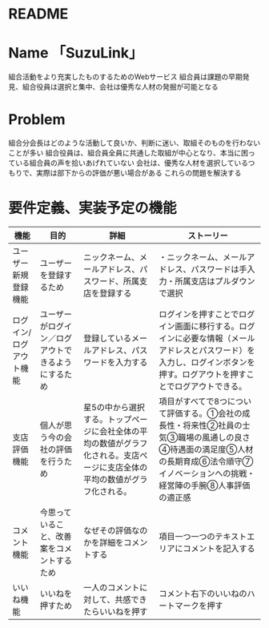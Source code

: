 # README
# Name 「SuzuLink」

 組合活動をより充実したものするためのWebサービス
 組合員は課題の早期発見、組合役員は選択と集中、会社は優秀な人材の発掘が可能となる

# Problem

  組合分会長はどのような活動して良いか、判断に迷い、取組そのものを行わないことが多い
  組合役員は、組合員全員に共通した取組が中心となり、本当に困っている組合員の声を拾いあげれていない
  会社は、優秀な人材を選択しているつもりで、実際は部下からの評価が悪い場合がある
  これらの問題を解決する

# 要件定義、実装予定の機能

|機能                      |目的  |詳細        |ストーリー|
|-------------------------|------|-----------|--------|
|ユーザー新規登録機能         |ユーザーを登録するため|ニックネーム、メールアドレス、パスワード、所属支店を登録する|・ニックネーム、メールアドレス、パスワードは手入力・所属支店はプルダウンで選択|
|ログイン/ログアウト機能      |ユーザーがログイン／ログアウトできるようにするため|登録しているメールアドレス、パスワードを入力する|ログインを押すことでログイン画面に移行する。ログインに必要な情報（メールアドレスとパスワード）を入力し、ログインボタンを押す。ログアウトを押すことでログアウトできる。|
|支店評価機能    |個人が思う今の会社の評価を行うため|星5の中から選択する。トップページに会社全体の平均の数値がグラフ化される。支店ページに支店全体の平均の数値がグラフ化される。|項目がすべてで8つについて評価する。①会社の成長性・将来性②社員の士気③職場の風通しの良さ④待遇面の満足度⑤人材の長期育成⑥法令順守⑦イノベーションへの挑戦・経営陣の手腕⑧人事評価の適正感|
|コメント機能|今思っていること、改善案をコメントするため|なぜその評価なのかを詳細をコメントする|項目一つ一つのテキストエリアにコメントを記入する|
|いいね機能            |いいねを押すため|一人のコメントに対して、共感できたらいいねを押す|コメント右下のいいねのハートマークを押す|
  